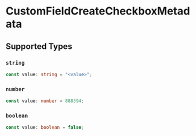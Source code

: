 # CustomFieldCreateCheckboxMetadata


## Supported Types

### `string`

```typescript
const value: string = "<value>";
```

### `number`

```typescript
const value: number = 888394;
```

### `boolean`

```typescript
const value: boolean = false;
```

